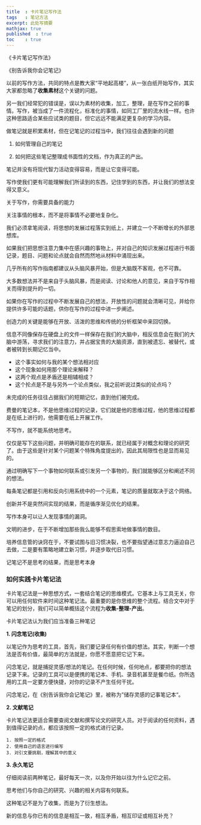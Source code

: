 ```yaml
---
title  : 卡片笔记写作法
tags   : 笔记方法
excerpt: 此处写摘要
mathjax: true
published  : true
toc    : true
---
```


《卡片笔记写作法》

《别告诉我你会记笔记》

以前的写作方法，共同的特点是教大家“平地起高楼”，从一张白纸开始写作，其实大家都忽略了**收集素材**这个关键的问题。

另一我们经常犯的错误是，误以为素材的收集，加工，整理，是在写作之前的事情。写作，被当成了一件流程化，标准化的事情，如同工厂里的流水线一样。也许这种思路适合某些应试类的题目，但它远远不能满足更复杂的学习内容。

做笔记就是积累素材，但在记笔记的过程当中，我们往往会遇到新的问题

1. 如何管理自己的笔记

2. 如何把这些笔记整理成书面性的文档，作为真正的产出。

笔记并没有将现代智力活动变得容易，而是让它变得可能。

写作使我们更有可能理解我们所读到的东西，记住学到的东西，并让我们的想法变得又意义。


关于写作，你需要具备的能力

关注事情的根本，而不是将事情不必要地复杂化。

我们必须拿笔阅读，将思想的发展过程落实到纸上，并建立一个不断增长的外部思想库。

如果我们把思想注意力集中在感兴趣的事物上，并对自己的知识发展过程进行书面记录，题目、问题和论点就会自然而然地从材料中涌现出来。

几乎所有的写作指南都建议从头脑风暴开始，但是大脑既不客观，也不可靠。

大多数想法并不是来自于头脑风暴，而是阅读、讨论和他人的意见，来自于写作相关而得到提升的一切。

如果你在写作的过程中不断发展自己的想法，开放性的问题就会清晰可见，并给你提供许多可能的话题，供你在写作的过程中进一步阐述。

创造力的关键是能够在开放、活泼的思维和传统的分析框架中来回切换。

信息不同像保存在硬盘上的文件一样保存在我们的大脑中，相反信息会在我们的大脑中游荡，寻求我们的注意力，并占据宝贵的大脑资源，直到被遗忘、被替代，或者被转到长期记忆当中。

- 这个事实如何与我的某个想法相对应
- 这个现象如何用那个理论来解释？
- 这两个观点是矛盾还是相辅相成？
- 这个抡点是不是与另外一个论点类似，我之前听说过类似的论点吗？

未完成的任务往往占据我们的短期记忆，直到他们被完成。

费曼的笔记本，不是他思维过程的记录，它们就是他的思维过程，他的思维过程都是在纸上进行的，他需要在纸上开展工作。

不写作，就不能系统地思考。

仅仅是写下这些问题，并明确可能存在的联系，就已经属于对概念和理论的研究了。由于这些是针对某个问题某个特殊角度提出的，因此其局限性也是显而易见的。

通过明确写下一个事物如何联系或引发另一个事物的，我们就能够区分和阐述不同的想法。

每条笔记都是引用和反向引用系统中的一个元素，笔记的质量就取决于这个网络。

创新并不是突然间实现的结果，而是循序渐见优化的结果。

写作本身可以让人发现事情的漏洞。

文明的进步，在于不断增加那些我么能够不假思索地做事情的数目。

培养信息管的诀窍在于，不要试图与旧习惯决裂，也不要指望通过意志力逼迫自己去做，二是要有策略地建立新习惯，并逐步取代旧习惯。

记笔记不是思考的结果，而是思考本身

### 如何实践卡片笔记法

卡片笔记法是一种思想方式，一套结合笔记的思维模式。它基本上与工具无关，你可以用任何软件来时间这种笔记法。最重要的是你思维的整个流程。结合文中对于笔记的划分，我们可以简单概括这个流程为**收集-整理-产出**。

卡片笔记法认为我们应当准备三种笔记

**1. 闪念笔记(收集)**

以笔记作为思考的工具，首先，我们要记录任何有价值的想法。其实，判断一个想法是否有价值，最简单的方法就是，你愿不愿意把它记下来。

闪念笔记，就是捕捉灵感/想法的笔记。在任何时候，任何地点，都要把你的想法记录下来。记录的工具可以是便携的笔记本、手机、录音机甚至是餐巾纸。你所选用的工具一定要方便快捷，对你的记录不产生任何干扰。

闪念笔记，在《别告诉我你会记笔记》里，被称为”储存灵感的记事笔记本“。

**2. 文献笔记**

卡片笔记法更适合需要查阅文献和撰写论文的研究人员。对于阅读的任何资料，遇到值得记录的点，都应该按照一定的格式进行记录。

    1. 按照一定的格式
    2. 使用自己的语言进行编写
    3. 对引文要挑剔，理解其中的意义

**3. 永久笔记**

仔细阅读前两种笔记，最好每天一次，以及你开始以往为什么记它之前。

思考他们与你自己的研究、兴趣的相关内容有何联系。

这种笔记不是为了收集，而是为了衍生想法。

新的信息与你已有的信息是相互一致，相互矛盾，相互印证或相互补充？



